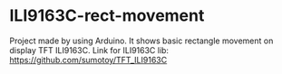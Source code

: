 # ILI9163C-rect-movement
Project made by using Arduino. It shows basic rectangle movement on display TFT ILI9163C.
Link for ILI9163C lib: https://github.com/sumotoy/TFT_ILI9163C
